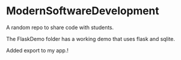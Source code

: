 # ModernSoftwareDevelopment

A random repo to share code with students.

The FlaskDemo folder has a working demo that uses flask and sqlite.

Added export to my app.!
